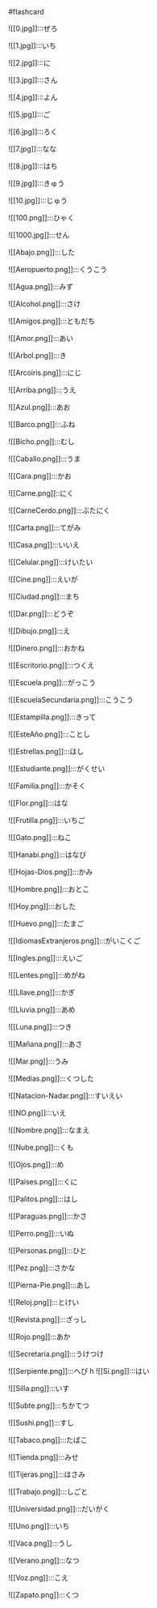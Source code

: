 #flashcard 

![[0.jpg]]:::ぜろ

![[1.jpg]]:::いち

![[2.jpg]]:::に

![[3.jpg]]:::さん

![[4.jpg]]:::よん

![[5.jpg]]:::ご <!--SR:!2024-03-31,10,270!2024-04-05,15,304-->

![[6.jpg]]:::ろく

![[7.jpg]]:::なな

![[8.jpg]]:::はち

![[9.jpg]]:::きゅう

![[10.jpg]]:::じゅう

![[100.png]]:::ひゃく

![[1000.jpg]]:::せん

![[Abajo.png]]:::した <!--SR:!2024-04-07,17,304!2024-03-23,2,257-->

![[Aeropuerto.png]]:::くうこう <!--SR:!2024-04-07,17,304!2024-04-04,14,304-->

![[Agua.png]]:::みず <!--SR:!2024-04-03,13,290!2024-03-22,1,190-->

![[Alcohol.png]]:::さけ <!--SR:!2024-04-06,16,299!2024-04-08,18,299-->

![[Amigos.png]]:::ともだち <!--SR:!2024-04-06,16,304!2024-03-22,2,244-->

![[Amor.png]]:::あい <!--SR:!2024-04-08,18,299!2024-04-05,15,299-->

![[Arbol.png]]:::き <!--SR:!2024-04-07,17,304!2024-04-07,17,304-->

![[Arcoiris.png]]:::にじ <!--SR:!2024-03-22,2,244!2024-03-23,2,239-->

![[Arriba.png]]:::うえ <!--SR:!2024-04-07,17,304!2024-03-23,2,244-->

![[Azul.png]]:::あお <!--SR:!2024-04-05,15,304!2024-03-23,2,259-->

![[Barco.png]]:::ふね <!--SR:!2024-03-30,10,270!2024-04-04,14,304-->

![[Bicho.png]]:::むし <!--SR:!2024-04-06,16,304!2024-03-25,4,217-->

![[Caballo.png]]:::うま <!--SR:!2024-04-07,17,304!2024-03-23,3,224-->

![[Cara.png]]:::かお <!--SR:!2024-03-30,9,284!2024-03-31,10,284-->

![[Carne.png]]::にく <!--SR:!2024-04-05,15,304-->

![[CarneCerdo.png]]:::ぶたにく <!--SR:!2024-04-03,13,297!2024-04-07,17,304-->

![[Carta.png]]:::てがみ <!--SR:!2024-04-05,15,304!2024-04-05,15,304-->

![[Casa.png]]:::いいえ <!--SR:!2024-04-04,14,309!2024-04-03,13,270-->

![[Celular.png]]:::けいたい <!--SR:!2024-03-28,7,264!2024-03-22,3,230-->

![[Cine.png]]:::えいが <!--SR:!2024-04-08,18,299!2024-04-05,15,304-->

![[Ciudad.png]]:::まち <!--SR:!2024-03-30,10,284!2024-03-22,1,204-->

![[Dar.png]]:::どうぞ <!--SR:!2024-04-08,18,299!2024-04-06,16,304-->

![[Dibujo.png]]:::え <!--SR:!2024-04-06,16,309!2024-03-23,2,264-->

![[Dinero.png]]:::おかね <!--SR:!2024-04-08,18,309!2024-04-02,13,284-->

![[Escritorio.png]]:::つくえ <!--SR:!2024-03-22,1,169!2024-03-23,2,244-->

![[Escuela.png]]:::がっこう <!--SR:!2024-03-22,2,209!2024-03-23,2,244-->

![[EscuelaSecundaria.png]]:::こうこう <!--SR:!2024-04-05,15,299!2024-03-26,6,250-->

![[Estampilla.png]]:::きって <!--SR:!2024-04-05,15,304!2024-04-04,14,290-->

![[EsteAño.png]]:::ことし <!--SR:!2024-03-22,2,230!2024-03-22,2,209-->

![[Estrellas.png]]:::ほし <!--SR:!2024-04-06,16,304!2024-03-23,3,224-->

![[Estudiante.png]]:::がくせい <!--SR:!2024-03-23,2,264!2024-04-03,13,290-->

![[Familia.png]]:::かそく <!--SR:!2024-03-22,2,244!2024-03-31,10,284-->

![[Flor.png]]:::はな <!--SR:!2024-04-04,14,299!2024-04-04,14,290-->

![[Frutilla.png]]:::いちご <!--SR:!2024-04-04,14,304!2024-03-30,10,284-->

![[Gato.png]]:::ねこ <!--SR:!2024-04-04,14,304!2024-03-23,2,250-->

![[Hanabi.png]]:::はなび <!--SR:!2024-04-03,13,297!2024-04-06,16,299-->

![[Hojas-Dios.png]]:::かみ <!--SR:!2024-04-04,14,304!2024-04-06,16,304-->

![[Hombre.png]]:::おとこ <!--SR:!2024-03-23,2,264!2024-04-04,14,299-->

![[Hoy.png]]:::おした <!--SR:!2024-03-23,2,184!2024-03-31,10,284-->

![[Huevo.png]]:::たまご <!--SR:!2024-04-05,15,304!2024-03-30,10,284-->

![[IdiomasExtranjeros.png]]:::がいこくご <!--SR:!2024-04-07,17,299!2024-03-23,2,250-->

![[Ingles.png]]:::えいご <!--SR:!2024-04-03,13,297!2024-03-23,3,219-->

![[Lentes.png]]:::めがね <!--SR:!2024-03-23,2,250!2024-03-22,2,244-->

![[Lllave.png]]:::かぎ <!--SR:!2024-04-07,17,304!2024-04-05,15,299-->

![[Lluvia.png]]:::あめ <!--SR:!2024-04-04,14,309!2024-04-06,16,304-->

![[Luna.png]]:::つき <!--SR:!2024-04-05,15,290!2024-04-06,16,304-->

![[Mañana.png]]:::あさ <!--SR:!2024-04-05,15,304!2024-03-22,2,244-->

![[Mar.png]]:::うみ <!--SR:!2024-04-03,13,297!2024-04-07,17,304-->

![[Medias.png]]:::くつした <!--SR:!2024-04-03,13,290!2024-04-06,16,304-->

![[Natacion-Nadar.png]]:::すいえい <!--SR:!2024-03-23,2,264!2024-04-04,14,290-->

![[NO.png]]:::いえ <!--SR:!2024-04-04,14,304!2024-03-23,2,239-->

![[Nombre.png]]:::なまえ <!--SR:!2024-04-02,13,284!2024-03-22,2,239-->

![[Nube.png]]:::くも <!--SR:!2024-03-28,8,264!2024-04-03,13,290-->

![[Ojos.png]]:::め <!--SR:!2024-04-04,14,290!2024-03-22,3,239-->

![[Paises.png]]:::くに <!--SR:!2024-03-23,2,264!2024-04-07,17,304-->

![[Palitos.png]]:::はし <!--SR:!2024-03-23,2,264!2024-03-22,2,244-->

![[Paraguas.png]]:::かさ <!--SR:!2024-04-05,15,304!2024-04-02,13,289-->

![[Perro.png]]:::いぬ <!--SR:!2024-04-04,14,304!2024-03-22,2,244-->

![[Personas.png]]:::ひと <!--SR:!2024-04-08,18,304!2024-04-08,18,299-->

![[Pez.png]]:::さかな <!--SR:!2024-03-31,10,284!2024-04-04,14,304-->

![[Pierna-Pie.png]]:::あし <!--SR:!2024-03-22,2,244!2024-03-23,2,250-->

![[Reloj.png]]:::とけい <!--SR:!2024-03-22,2,230!2024-04-05,15,304-->

![[Revista.png]]:::ざっし <!--SR:!2024-03-23,2,244!2024-03-23,3,224-->

![[Rojo.png]]:::あか <!--SR:!2024-04-04,14,304!2024-04-08,18,304-->

![[Secretaria.png]]:::うけつけ <!--SR:!2024-03-23,3,224!2024-03-31,10,284-->

![[Serpiente.png]]:::へび <!--SR:!2024-04-08,18,304!2024-04-08,18,304-->
h
![[Si.png]]:::はい <!--SR:!2024-04-04,14,290!2024-04-07,17,299-->

![[Silla.png]]:::いす <!--SR:!2024-03-24,3,244!2024-04-02,12,284-->

![[Subte.png]]:::ちかてつ <!--SR:!2024-04-07,17,304!2024-04-07,17,309-->

![[Sushi.png]]:::すし <!--SR:!2024-04-03,13,290!2024-03-29,9,259-->

![[Tabaco.png]]:::たばこ <!--SR:!2024-04-06,16,304!2024-04-03,13,270-->

![[Tienda.png]]:::みせ <!--SR:!2024-03-27,7,264!2024-03-23,3,219-->

![[Tijeras.png]]:::はさみ <!--SR:!2024-03-22,1,164!2024-03-25,5,259-->

![[Trabajo.png]]:::しごと <!--SR:!2024-04-08,18,304!2024-04-08,18,299-->

![[Universidad.png]]:::だいがく <!--SR:!2024-03-27,7,269!2024-03-22,3,230-->

![[Uno.png]]:::いち <!--SR:!2024-04-07,17,304!2024-04-01,12,284-->

![[Vaca.png]]:::うし <!--SR:!2024-04-05,15,299!2024-04-07,17,304-->

![[Verano.png]]:::なつ <!--SR:!2024-04-06,16,304!2024-04-08,18,304-->

![[Voz.png]]:::こえ <!--SR:!2024-04-06,16,299!2024-04-08,18,304-->

![[Zapato.png]]:::くつ <!--SR:!2024-04-08,18,309!2024-04-05,15,299-->


